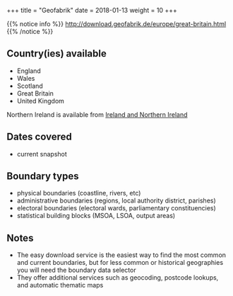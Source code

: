 +++
title = "Geofabrik"
date =  2018-01-13
weight = 10
+++

{{% notice info %}}
http://download.geofabrik.de/europe/great-britain.html
{{% /notice %}}

## Country(ies) available

- England
- Wales
- Scotland
- Great Britain
- United Kingdom

Northern Ireland is available from [Ireland and Northern Ireland](http://download.geofabrik.de/europe/ireland-and-northern-ireland.html)

## Dates covered

- current snapshot

## Boundary types

- physical boundaries (coastline, rivers, etc)
- administrative boundaries (regions, local authority district, parishes)
- electoral boundaries (electoral wards, parliamentary constituencies)
- statistical building blocks (MSOA, LSOA, output areas)

## Notes

- The easy download service is the easiest way to find the most common and current boundaries, but for less common or historical geographies you will need the boundary data selector
- They offer additional services such as geocoding, postcode lookups, and automatic thematic maps
